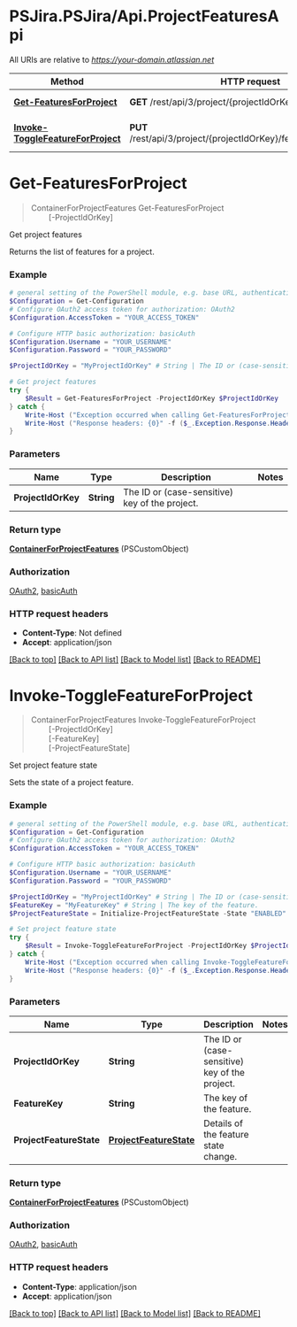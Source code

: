 # PSJira.PSJira/Api.ProjectFeaturesApi

All URIs are relative to *https://your-domain.atlassian.net*

Method | HTTP request | Description
------------- | ------------- | -------------
[**Get-FeaturesForProject**](ProjectFeaturesApi.md#Get-FeaturesForProject) | **GET** /rest/api/3/project/{projectIdOrKey}/features | Get project features
[**Invoke-ToggleFeatureForProject**](ProjectFeaturesApi.md#Invoke-ToggleFeatureForProject) | **PUT** /rest/api/3/project/{projectIdOrKey}/features/{featureKey} | Set project feature state


<a name="Get-FeaturesForProject"></a>
# **Get-FeaturesForProject**
> ContainerForProjectFeatures Get-FeaturesForProject<br>
> &nbsp;&nbsp;&nbsp;&nbsp;&nbsp;&nbsp;&nbsp;&nbsp;[-ProjectIdOrKey] <String><br>

Get project features

Returns the list of features for a project.

### Example
```powershell
# general setting of the PowerShell module, e.g. base URL, authentication, etc
$Configuration = Get-Configuration
# Configure OAuth2 access token for authorization: OAuth2
$Configuration.AccessToken = "YOUR_ACCESS_TOKEN"

# Configure HTTP basic authorization: basicAuth
$Configuration.Username = "YOUR_USERNAME"
$Configuration.Password = "YOUR_PASSWORD"

$ProjectIdOrKey = "MyProjectIdOrKey" # String | The ID or (case-sensitive) key of the project.

# Get project features
try {
    $Result = Get-FeaturesForProject -ProjectIdOrKey $ProjectIdOrKey
} catch {
    Write-Host ("Exception occurred when calling Get-FeaturesForProject: {0}" -f ($_.ErrorDetails | ConvertFrom-Json))
    Write-Host ("Response headers: {0}" -f ($_.Exception.Response.Headers | ConvertTo-Json))
}
```

### Parameters

Name | Type | Description  | Notes
------------- | ------------- | ------------- | -------------
 **ProjectIdOrKey** | **String**| The ID or (case-sensitive) key of the project. | 

### Return type

[**ContainerForProjectFeatures**](ContainerForProjectFeatures.md) (PSCustomObject)

### Authorization

[OAuth2](../README.md#OAuth2), [basicAuth](../README.md#basicAuth)

### HTTP request headers

 - **Content-Type**: Not defined
 - **Accept**: application/json

[[Back to top]](#) [[Back to API list]](../README.md#documentation-for-api-endpoints) [[Back to Model list]](../README.md#documentation-for-models) [[Back to README]](../README.md)

<a name="Invoke-ToggleFeatureForProject"></a>
# **Invoke-ToggleFeatureForProject**
> ContainerForProjectFeatures Invoke-ToggleFeatureForProject<br>
> &nbsp;&nbsp;&nbsp;&nbsp;&nbsp;&nbsp;&nbsp;&nbsp;[-ProjectIdOrKey] <String><br>
> &nbsp;&nbsp;&nbsp;&nbsp;&nbsp;&nbsp;&nbsp;&nbsp;[-FeatureKey] <String><br>
> &nbsp;&nbsp;&nbsp;&nbsp;&nbsp;&nbsp;&nbsp;&nbsp;[-ProjectFeatureState] <PSCustomObject><br>

Set project feature state

Sets the state of a project feature.

### Example
```powershell
# general setting of the PowerShell module, e.g. base URL, authentication, etc
$Configuration = Get-Configuration
# Configure OAuth2 access token for authorization: OAuth2
$Configuration.AccessToken = "YOUR_ACCESS_TOKEN"

# Configure HTTP basic authorization: basicAuth
$Configuration.Username = "YOUR_USERNAME"
$Configuration.Password = "YOUR_PASSWORD"

$ProjectIdOrKey = "MyProjectIdOrKey" # String | The ID or (case-sensitive) key of the project.
$FeatureKey = "MyFeatureKey" # String | The key of the feature.
$ProjectFeatureState = Initialize-ProjectFeatureState -State "ENABLED" # ProjectFeatureState | Details of the feature state change.

# Set project feature state
try {
    $Result = Invoke-ToggleFeatureForProject -ProjectIdOrKey $ProjectIdOrKey -FeatureKey $FeatureKey -ProjectFeatureState $ProjectFeatureState
} catch {
    Write-Host ("Exception occurred when calling Invoke-ToggleFeatureForProject: {0}" -f ($_.ErrorDetails | ConvertFrom-Json))
    Write-Host ("Response headers: {0}" -f ($_.Exception.Response.Headers | ConvertTo-Json))
}
```

### Parameters

Name | Type | Description  | Notes
------------- | ------------- | ------------- | -------------
 **ProjectIdOrKey** | **String**| The ID or (case-sensitive) key of the project. | 
 **FeatureKey** | **String**| The key of the feature. | 
 **ProjectFeatureState** | [**ProjectFeatureState**](ProjectFeatureState.md)| Details of the feature state change. | 

### Return type

[**ContainerForProjectFeatures**](ContainerForProjectFeatures.md) (PSCustomObject)

### Authorization

[OAuth2](../README.md#OAuth2), [basicAuth](../README.md#basicAuth)

### HTTP request headers

 - **Content-Type**: application/json
 - **Accept**: application/json

[[Back to top]](#) [[Back to API list]](../README.md#documentation-for-api-endpoints) [[Back to Model list]](../README.md#documentation-for-models) [[Back to README]](../README.md)

